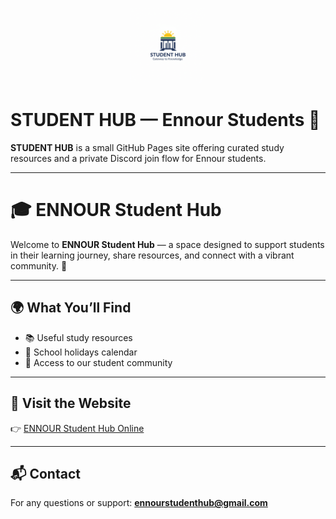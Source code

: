<!-- Resize the logo -->
<p align="center">
  <img src="images/logo.png" alt="Ennour Logo" width="120"/>
</p>

# STUDENT HUB — Ennour Students 🎒

**STUDENT HUB** is a small GitHub Pages site offering curated study resources and a private Discord join flow for Ennour students.

---

# 🎓 ENNOUR Student Hub

Welcome to **ENNOUR Student Hub** — a space designed to support students in their learning journey, share resources, and connect with a vibrant community. 🌟  

---

## 🌍 What You’ll Find
- 📚 Useful study resources  
- 📅 School holidays calendar  
- 🤝 Access to our student community  

---

## 🚀 Visit the Website
👉 [ENNOUR Student Hub Online](https://suvscd-io.github.io/ENNOUR---STUDENT-HUB/)

---

## 📬 Contact
For any questions or support: **ennourstudenthub@gmail.com**
